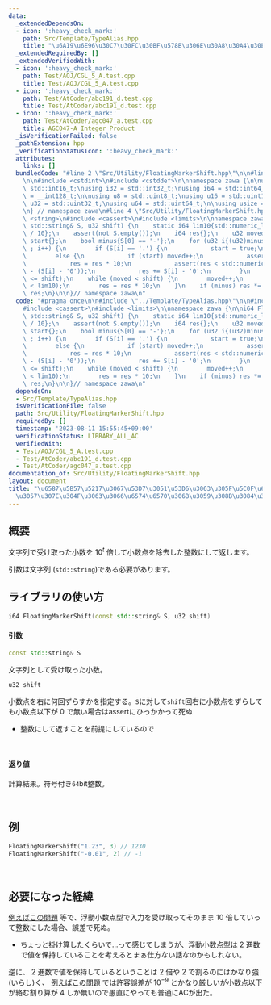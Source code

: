 ```yaml
---
data:
  _extendedDependsOn:
  - icon: ':heavy_check_mark:'
    path: Src/Template/TypeAlias.hpp
    title: "\u6A19\u6E96\u30C7\u30FC\u30BF\u578B\u306E\u30A8\u30A4\u30EA\u30A2\u30B9"
  _extendedRequiredBy: []
  _extendedVerifiedWith:
  - icon: ':heavy_check_mark:'
    path: Test/AOJ/CGL_5_A.test.cpp
    title: Test/AOJ/CGL_5_A.test.cpp
  - icon: ':heavy_check_mark:'
    path: Test/AtCoder/abc191_d.test.cpp
    title: Test/AtCoder/abc191_d.test.cpp
  - icon: ':heavy_check_mark:'
    path: Test/AtCoder/agc047_a.test.cpp
    title: AGC047-A Integer Product
  _isVerificationFailed: false
  _pathExtension: hpp
  _verificationStatusIcon: ':heavy_check_mark:'
  attributes:
    links: []
  bundledCode: "#line 2 \"Src/Utility/FloatingMarkerShift.hpp\"\n\n#line 2 \"Src/Template/TypeAlias.hpp\"\
    \n\n#include <cstdint>\n#include <cstddef>\n\nnamespace zawa {\n\nusing i16 =\
    \ std::int16_t;\nusing i32 = std::int32_t;\nusing i64 = std::int64_t;\nusing i128\
    \ = __int128_t;\n\nusing u8 = std::uint8_t;\nusing u16 = std::uint16_t;\nusing\
    \ u32 = std::uint32_t;\nusing u64 = std::uint64_t;\n\nusing usize = std::size_t;\n\
    \n} // namespace zawa\n#line 4 \"Src/Utility/FloatingMarkerShift.hpp\"\n\n#include\
    \ <string>\n#include <cassert>\n#include <limits>\n\nnamespace zawa {\n\ni64 FloatingMarkerShift(const\
    \ std::string& S, u32 shift) {\n    static i64 lim10{std::numeric_limits<i64>::max()\
    \ / 10};\n    assert(not S.empty());\n    i64 res{};\n    u32 moved{};\n    bool\
    \ start{};\n    bool minus{S[0] == '-'};\n    for (u32 i{(u32)minus} ; i < S.size()\
    \ ; i++) {\n        if (S[i] == '.') {\n            start = true;\n        }\n\
    \        else {\n            if (start) moved++;\n            assert(res < lim10);\n\
    \            res = res * 10;\n            assert(res < std::numeric_limits<i64>::max()\
    \ - (S[i] - '0'));\n            res += S[i] - '0';\n        }\n    }\n    assert(moved\
    \ <= shift);\n    while (moved < shift) {\n        moved++;\n        assert(res\
    \ < lim10);\n        res = res * 10;\n    }\n    if (minus) res *= -1;\n    return\
    \ res;\n}\n\n}// namespace zawa\n"
  code: "#pragma once\n\n#include \"../Template/TypeAlias.hpp\"\n\n#include <string>\n\
    #include <cassert>\n#include <limits>\n\nnamespace zawa {\n\ni64 FloatingMarkerShift(const\
    \ std::string& S, u32 shift) {\n    static i64 lim10{std::numeric_limits<i64>::max()\
    \ / 10};\n    assert(not S.empty());\n    i64 res{};\n    u32 moved{};\n    bool\
    \ start{};\n    bool minus{S[0] == '-'};\n    for (u32 i{(u32)minus} ; i < S.size()\
    \ ; i++) {\n        if (S[i] == '.') {\n            start = true;\n        }\n\
    \        else {\n            if (start) moved++;\n            assert(res < lim10);\n\
    \            res = res * 10;\n            assert(res < std::numeric_limits<i64>::max()\
    \ - (S[i] - '0'));\n            res += S[i] - '0';\n        }\n    }\n    assert(moved\
    \ <= shift);\n    while (moved < shift) {\n        moved++;\n        assert(res\
    \ < lim10);\n        res = res * 10;\n    }\n    if (minus) res *= -1;\n    return\
    \ res;\n}\n\n}// namespace zawa\n"
  dependsOn:
  - Src/Template/TypeAlias.hpp
  isVerificationFile: false
  path: Src/Utility/FloatingMarkerShift.hpp
  requiredBy: []
  timestamp: '2023-08-11 15:55:45+09:00'
  verificationStatus: LIBRARY_ALL_AC
  verifiedWith:
  - Test/AOJ/CGL_5_A.test.cpp
  - Test/AtCoder/abc191_d.test.cpp
  - Test/AtCoder/agc047_a.test.cpp
documentation_of: Src/Utility/FloatingMarkerShift.hpp
layout: document
title: "\u6587\u5B57\u5217\u3067\u53D7\u3051\u53D6\u3063\u305F\u5C0F\u6570\u309210\u500D\
  \u3057\u307E\u304F\u3063\u3066\u6574\u6570\u306B\u3059\u308B\u3084\u3064"
---
```


## 概要

文字列で受け取った小数を $10^t$ 倍して小数点を除去した整数にして返します。

引数は文字列 (`std::string`)である必要があります。


## ライブラリの使い方

```cpp
i64 FloatingMarkerShift(const std::string& S, u32 shift)
```

#### 引数

```cpp
const std::string& S
```
文字列として受け取った小数。

```cpp
u32 shift
```

小数点を右に何回ずらすかを指定する。`S`に対して`shift`回右に小数点をずらしても小数点以下が $0$ で無い場合はassertにひっかかって死ぬ
- 整数にして返すことを前提にしているので

<br />

#### 返り値

計算結果。符号付き`64`bit整数。

<br />

## 例

```cpp
FloatingMarkerShift("1.23", 3) // 1230
FloatingMarkerShift("-0.01", 2) // -1
```

<br />

## 必要になった経緯

[例えばこの問題](https://atcoder.jp/contests/abc191/tasks/abc191_d) 等で、浮動小数点型で入力を受け取ってそのまま $10$ 倍していって整数にした場合、誤差で死ぬ。
- ちょっと掛け算したくらいで...って感じてしまうが、浮動小数点型は $2$ 進数で値を保持していることを考えるとまぁ仕方ない話なのかもしれない。

逆に、 $2$ 進数で値を保持しているということは $2$ 倍や $2$ で割るのにはかなり強(いらし)く、 [例えばこの問題](https://atcoder.jp/contests/abc011/tasks/abc011_d) では許容誤差が $10^{-9}$ とかなり厳しいが小数点以下が絡む割り算が $4$ しか無いので愚直にやっても普通にACが出た。 

